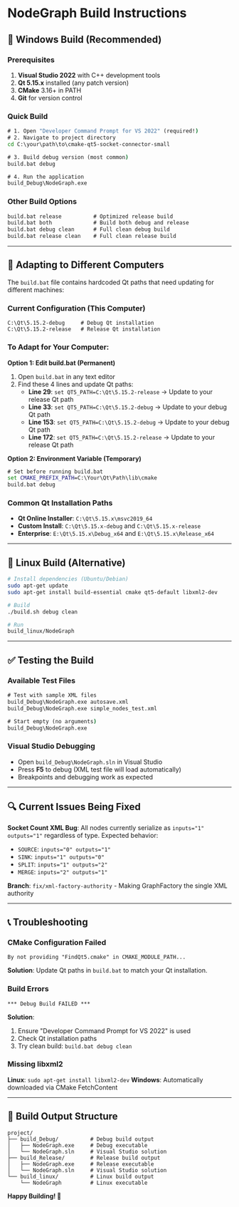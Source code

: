 # NodeGraph Build Instructions

## 🚀 **Windows Build (Recommended)**

### Prerequisites
1. **Visual Studio 2022** with C++ development tools
2. **Qt 5.15.x** installed (any patch version)
3. **CMake** 3.16+ in PATH
4. **Git** for version control

### Quick Build
```cmd
# 1. Open "Developer Command Prompt for VS 2022" (required!)
# 2. Navigate to project directory
cd C:\your\path\to\cmake-qt5-socket-connector-small

# 3. Build debug version (most common)
build.bat debug

# 4. Run the application
build_Debug\NodeGraph.exe
```

### Other Build Options
```cmd
build.bat release          # Optimized release build
build.bat both             # Build both debug and release
build.bat debug clean      # Full clean debug build
build.bat release clean    # Full clean release build  
```

---

## 🔧 **Adapting to Different Computers**

The `build.bat` file contains hardcoded Qt paths that need updating for different machines:

### Current Configuration (This Computer)
```batch
C:\Qt\5.15.2-debug     # Debug Qt installation
C:\Qt\5.15.2-release   # Release Qt installation
```

### To Adapt for Your Computer:

**Option 1: Edit build.bat (Permanent)**
1. Open `build.bat` in any text editor
2. Find these 4 lines and update Qt paths:
   - **Line 29**: `set QT5_PATH=C:\Qt\5.15.2-release`  → Update to your release Qt path
   - **Line 33**: `set QT5_PATH=C:\Qt\5.15.2-debug`    → Update to your debug Qt path  
   - **Line 153**: `set QT5_PATH=C:\Qt\5.15.2-debug`   → Update to your debug Qt path
   - **Line 172**: `set QT5_PATH=C:\Qt\5.15.2-release` → Update to your release Qt path

**Option 2: Environment Variable (Temporary)**
```cmd
# Set before running build.bat
set CMAKE_PREFIX_PATH=C:\Your\Qt\Path\lib\cmake
build.bat debug
```

### Common Qt Installation Paths
- **Qt Online Installer**: `C:\Qt\5.15.x\msvc2019_64`
- **Custom Install**: `C:\Qt\5.15.x-debug` and `C:\Qt\5.15.x-release`  
- **Enterprise**: `E:\Qt\5.15.x\Debug_x64` and `E:\Qt\5.15.x\Release_x64`

---

## 🐧 **Linux Build (Alternative)**

```bash
# Install dependencies (Ubuntu/Debian)
sudo apt-get update
sudo apt-get install build-essential cmake qt5-default libxml2-dev

# Build
./build.sh debug clean

# Run
build_linux/NodeGraph
```

---

## ✅ **Testing the Build**

### Available Test Files
```cmd
# Test with sample XML files
build_Debug\NodeGraph.exe autosave.xml
build_Debug\NodeGraph.exe simple_nodes_test.xml

# Start empty (no arguments)
build_Debug\NodeGraph.exe
```

### Visual Studio Debugging
- Open `build_Debug\NodeGraph.sln` in Visual Studio
- Press **F5** to debug (XML test file will load automatically)
- Breakpoints and debugging work as expected

---

## 🔍 **Current Issues Being Fixed**

**Socket Count XML Bug**: All nodes currently serialize as `inputs="1" outputs="1"` regardless of type. Expected behavior:
- `SOURCE`: `inputs="0" outputs="1"`
- `SINK`: `inputs="1" outputs="0"`  
- `SPLIT`: `inputs="1" outputs="2"`
- `MERGE`: `inputs="2" outputs="1"`

**Branch**: `fix/xml-factory-authority` - Making GraphFactory the single XML authority

---

## 📞 **Troubleshooting**

### CMake Configuration Failed
```
By not providing "FindQt5.cmake" in CMAKE_MODULE_PATH...
```
**Solution**: Update Qt paths in `build.bat` to match your Qt installation.

### Build Errors
```
*** Debug Build FAILED ***
```
**Solution**: 
1. Ensure "Developer Command Prompt for VS 2022" is used
2. Check Qt installation paths
3. Try clean build: `build.bat debug clean`

### Missing libxml2
**Linux**: `sudo apt-get install libxml2-dev`
**Windows**: Automatically downloaded via CMake FetchContent

---

## 📁 **Build Output Structure**

```
project/
├── build_Debug/          # Debug build output
│   ├── NodeGraph.exe     # Debug executable
│   └── NodeGraph.sln     # Visual Studio solution
├── build_Release/        # Release build output  
│   ├── NodeGraph.exe     # Release executable
│   └── NodeGraph.sln     # Visual Studio solution
└── build_linux/          # Linux build output
    └── NodeGraph         # Linux executable
```

**Happy Building! 🎉**